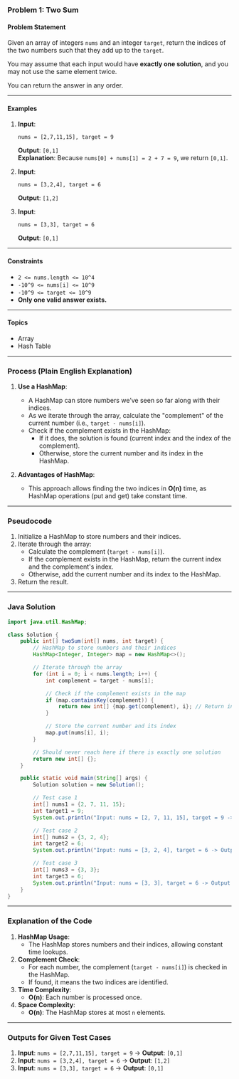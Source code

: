 ### Problem 1: Two Sum

#### Problem Statement
Given an array of integers `nums` and an integer `target`, return the indices of the two numbers such that they add up to the `target`.

You may assume that each input would have **exactly one solution**, and you may not use the same element twice.

You can return the answer in any order.

---

#### Examples

1. **Input**:  
   ```
   nums = [2,7,11,15], target = 9
   ```
   **Output**: `[0,1]`  
   **Explanation**: Because `nums[0] + nums[1] = 2 + 7 = 9`, we return `[0,1]`.

2. **Input**:  
   ```
   nums = [3,2,4], target = 6
   ```
   **Output**: `[1,2]`

3. **Input**:  
   ```
   nums = [3,3], target = 6
   ```
   **Output**: `[0,1]`

---

#### Constraints
- `2 <= nums.length <= 10^4`
- `-10^9 <= nums[i] <= 10^9`
- `-10^9 <= target <= 10^9`
- **Only one valid answer exists.**

---

#### Topics
- Array
- Hash Table

---

### Process (Plain English Explanation)

1. **Use a HashMap**:
   - A HashMap can store numbers we’ve seen so far along with their indices.
   - As we iterate through the array, calculate the "complement" of the current number (i.e., `target - nums[i]`).
   - Check if the complement exists in the HashMap:
     - If it does, the solution is found (current index and the index of the complement).
     - Otherwise, store the current number and its index in the HashMap.

2. **Advantages of HashMap**:
   - This approach allows finding the two indices in **O(n)** time, as HashMap operations (put and get) take constant time.

---

### Pseudocode

1. Initialize a HashMap to store numbers and their indices.
2. Iterate through the array:
   - Calculate the complement (`target - nums[i]`).
   - If the complement exists in the HashMap, return the current index and the complement's index.
   - Otherwise, add the current number and its index to the HashMap.
3. Return the result.

---

### Java Solution

```java
import java.util.HashMap;

class Solution {
    public int[] twoSum(int[] nums, int target) {
        // HashMap to store numbers and their indices
        HashMap<Integer, Integer> map = new HashMap<>();

        // Iterate through the array
        for (int i = 0; i < nums.length; i++) {
            int complement = target - nums[i];

            // Check if the complement exists in the map
            if (map.containsKey(complement)) {
                return new int[] {map.get(complement), i}; // Return indices
            }

            // Store the current number and its index
            map.put(nums[i], i);
        }

        // Should never reach here if there is exactly one solution
        return new int[] {};
    }

    public static void main(String[] args) {
        Solution solution = new Solution();

        // Test case 1
        int[] nums1 = {2, 7, 11, 15};
        int target1 = 9;
        System.out.println("Input: nums = [2, 7, 11, 15], target = 9 -> Output: " + java.util.Arrays.toString(solution.twoSum(nums1, target1))); // Expected: [0, 1]

        // Test case 2
        int[] nums2 = {3, 2, 4};
        int target2 = 6;
        System.out.println("Input: nums = [3, 2, 4], target = 6 -> Output: " + java.util.Arrays.toString(solution.twoSum(nums2, target2))); // Expected: [1, 2]

        // Test case 3
        int[] nums3 = {3, 3};
        int target3 = 6;
        System.out.println("Input: nums = [3, 3], target = 6 -> Output: " + java.util.Arrays.toString(solution.twoSum(nums3, target3))); // Expected: [0, 1]
    }
}
```

---

### Explanation of the Code

1. **HashMap Usage**:
   - The HashMap stores numbers and their indices, allowing constant time lookups.
2. **Complement Check**:
   - For each number, the complement (`target - nums[i]`) is checked in the HashMap.
   - If found, it means the two indices are identified.
3. **Time Complexity**:
   - **O(n)**: Each number is processed once.
4. **Space Complexity**:
   - **O(n)**: The HashMap stores at most `n` elements.

---

### Outputs for Given Test Cases

1. **Input**: `nums = [2,7,11,15], target = 9` -> **Output**: `[0,1]`
2. **Input**: `nums = [3,2,4], target = 6` -> **Output**: `[1,2]`
3. **Input**: `nums = [3,3], target = 6` -> **Output**: `[0,1]`
